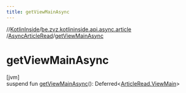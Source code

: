 ```yaml
---
title: getViewMainAsync
---
```

//[KotlinInside](../../../index.html)/[be.zvz.kotlininside.api.async.article](../index.html)
/[AsyncArticleRead](index.html)/[getViewMainAsync](get-view-main-async.html)

# getViewMainAsync

[jvm]\
suspend fun [getViewMainAsync](get-view-main-async.html)():
Deferred&lt;[ArticleRead.ViewMain](../../be.zvz.kotlininside.api.article/-article-read/-view-main/index.html)&gt;





